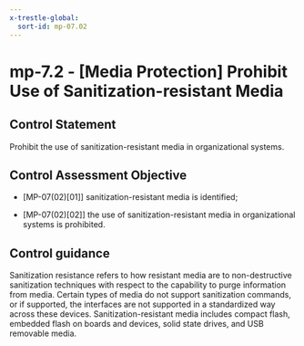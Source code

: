 ```yaml
---
x-trestle-global:
  sort-id: mp-07.02
---
```


# mp-7.2 - \[Media Protection\] Prohibit Use of Sanitization-resistant Media

## Control Statement

Prohibit the use of sanitization-resistant media in organizational systems.

## Control Assessment Objective

- \[MP-07(02)[01]\] sanitization-resistant media is identified;

- \[MP-07(02)[02]\] the use of sanitization-resistant media in organizational systems is prohibited.

## Control guidance

Sanitization resistance refers to how resistant media are to non-destructive sanitization techniques with respect to the capability to purge information from media. Certain types of media do not support sanitization commands, or if supported, the interfaces are not supported in a standardized way across these devices. Sanitization-resistant media includes compact flash, embedded flash on boards and devices, solid state drives, and USB removable media.
